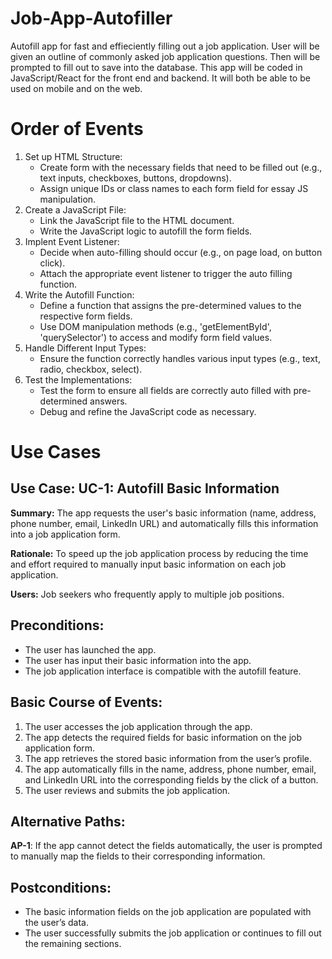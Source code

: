 # Job-App-Autofiller

Autofill app for fast and effieciently filling out a job application. User will be given an outline of commonly asked job application questions. Then will be prompted to fill out to save into the database. This app will be coded in JavaScript/React for the front end and backend. It will both be able to be used on mobile and on the web.

# Order of Events

1. Set up HTML Structure:
    - Create form with the necessary fields that need to be filled out (e.g., text inputs, checkboxes, buttons, dropdowns).
    - Assign unique IDs or class names to each form field for essay JS manipulation.
2. Create a JavaScript File:
    - Link the JavaScript file to the HTML document.
    - Write the JavaScript logic to autofill the form fields.
3. Implent Event Listener:
    - Decide when auto-filling should occur (e.g., on page load, on button click).
    - Attach the appropriate event listener to trigger the auto filling function.
4. Write the Autofill Function:
    - Define a function that assigns the pre-determined values to the respective form fields.
    - Use DOM manipulation methods (e.g., 'getElementById', 'querySelector') to access and modify form field values.
5. Handle Different Input Types:
    - Ensure the function correctly handles various input types (e.g., text, radio, checkbox, select).
6. Test the Implementations:
    - Test the form to ensure all fields are correctly auto filled with pre-determined answers.
    - Debug and refine the JavaScript code as necessary.

# Use Cases

## Use Case: UC-1: Autofill Basic Information

**Summary:**
The app requests the user's basic information (name, address, phone number, email, LinkedIn URL) and automatically fills this information into a job application form.

**Rationale:**
To speed up the job application process by reducing the time and effort required to manually input basic information on each job application.

**Users:**
Job seekers who frequently apply to multiple job positions.

## Preconditions:
- The user has launched the app.
- The user has input their basic information into the app.
- The job application interface is compatible with the autofill feature.

## Basic Course of Events:
1. The user accesses the job application through the app.
2. The app detects the required fields for basic information on the job application form.
3. The app retrieves the stored basic information from the user’s profile.
4. The app automatically fills in the name, address, phone number, email, and LinkedIn URL into the corresponding fields by the click of a button.
5. The user reviews and submits the job application.

## Alternative Paths:
**AP-1**: If the app cannot detect the fields automatically, the user is prompted to manually map the fields to their corresponding information.

## Postconditions:
- The basic information fields on the job application are populated with the user’s data.
- The user successfully submits the job application or continues to fill out the remaining sections.



